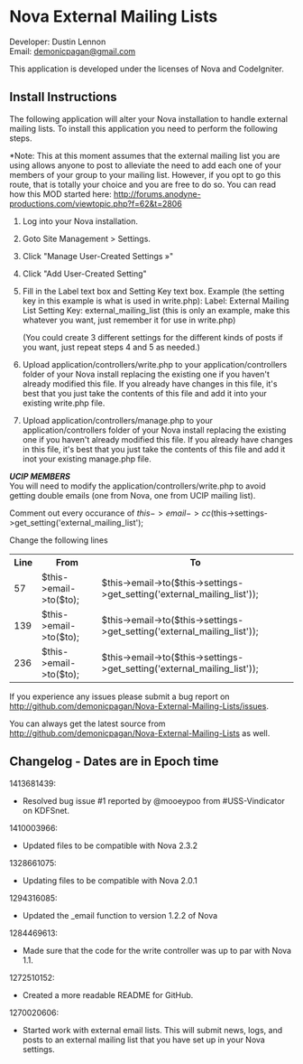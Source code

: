 Nova External Mailing Lists
===========================
Developer: Dustin Lennon<br />
Email: <demonicpagan@gmail.com>

This application is developed under the licenses of Nova and CodeIgniter.

Install Instructions
--------------------
The following application will alter your Nova installation to handle external mailing lists. To install this
application you need to perform the following steps.

*Note: This at this moment assumes that the external mailing list you are using allows anyone to post to alleviate
the need to add each one of your members of your group to your mailing list. However, if you opt to go this route,
that is totally your choice and you are free to do so. You can read how this MOD started here:
<http://forums.anodyne-productions.com/viewtopic.php?f=62&t=2806>

1. Log into your Nova installation.

2. Goto Site Management > Settings.

3. Click "Manage User-Created Settings &raquo;"

4. Click "Add User-Created Setting"

5. Fill in the Label text box and Setting Key text box.
   Example (the setting key in this example is what is used in write.php):
     Label: External Mailing List
	 Setting Key: external_mailing_list (this is only an example, make this whatever you want, just remember it for
	 use in write.php)

	(You could create 3 different settings for the different kinds of posts if you want, just repeat steps 4 and 5 as
	needed.)

6. Upload application/controllers/write.php to your application/controllers folder of your Nova install replacing 
the existing one if you haven't already modified this file. If you already have changes in this file, it's best 
that you just take the contents of this file and add it into your existing write.php file.

7. Upload application/controllers/manage.php to your application/controllers folder of your Nova install replacing
the existing one if you haven't already modified this file. If you already have changes in this file, it's best
that you just take the contents of this file and add it inot your existing manage.php file.

***UCIP MEMBERS***<br />
You will need to modify the application/controllers/write.php to avoid getting double emails (one from Nova, one from
UCIP mailing list).

Comment out every occurance of $this->email->cc($this->settings->get_setting('external_mailing_list');

Change the following lines

<table>
	<tr>
		<th>Line</th><th>From</th><th>To</th>
	</tr>
	<tr>
		<td>57</td><td>$this->email->to($to);</td>
		<td>$this->email->to($this->settings->get_setting('external_mailing_list'));</td>
	</tr>
	<tr>
		<td>139</td><td>$this->email->to($to);</td>
		<td>$this->email->to($this->settings->get_setting('external_mailing_list'));</td>
	</tr>
	<tr>
		<td>236</td><td>$this->email->to($to);</td>
		<td>$this->email->to($this->settings->get_setting('external_mailing_list'));</td>
	</tr>
</table>

If you experience any issues please submit a bug report on
<http://github.com/demonicpagan/Nova-External-Mailing-Lists/issues>.

You can always get the latest source from <http://github.com/demonicpagan/Nova-External-Mailing-Lists> as well.

Changelog - Dates are in Epoch time
-----------------------------------
1413681439:

*	Resolved bug issue #1 reported by @mooeypoo from #USS-Vindicator on KDFSnet.

1410003966:

*	Updated files to be compatible with Nova 2.3.2

1328661075:

*	Updating files to be compatible with Nova 2.0.1

1294316085:

*	Updated the _email function to version 1.2.2 of Nova

1284469613:

*	Made sure that the code for the write controller was up to par with Nova 1.1.

1272510152:

*	Created a more readable README for GitHub.

1270020606:

*	Started work with external email lists. This will submit news, logs, and posts to an external mailing list that 
you have set up in your Nova settings.
